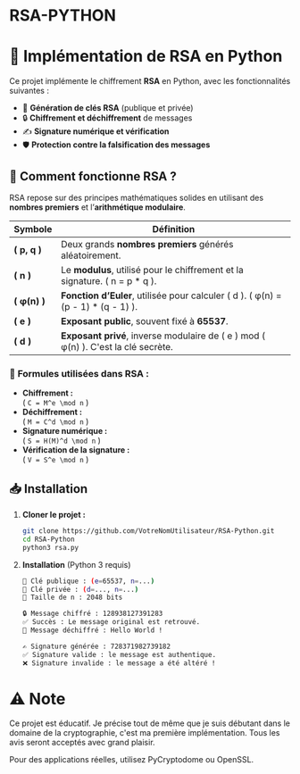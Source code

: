 # RSA-PYTHON

# 🔐 Implémentation de RSA en Python

Ce projet implémente le chiffrement **RSA** en Python, avec les fonctionnalités suivantes :
- 🔑 **Génération de clés RSA** (publique et privée)
- 🔒 **Chiffrement et déchiffrement** de messages
- ✍️ **Signature numérique et vérification**
- 🛡 **Protection contre la falsification des messages**

## 📌 Comment fonctionne RSA ?

RSA repose sur des principes mathématiques solides en utilisant des **nombres premiers** et l’**arithmétique modulaire**.

| **Symbole** | **Définition** |
|------------|--------------|
| **\( p, q \)** | Deux grands **nombres premiers** générés aléatoirement. |
| **\( n \)** | Le **modulus**, utilisé pour le chiffrement et la signature. \( n = p * q \). |
| **\( φ(n) \)** | **Fonction d’Euler**, utilisée pour calculer \( d \). \( φ(n) = (p - 1) * (q - 1) \). |
| **\( e \)** | **Exposant public**, souvent fixé à **65537**. |
| **\( d \)** | **Exposant privé**, inverse modulaire de \( e \) mod \( φ(n) \). C'est la clé secrète. |

### 🔐 **Formules utilisées dans RSA :**

- **Chiffrement :**  
  \( `C = M^e \mod n` \)
- **Déchiffrement :**  
  \( `M = C^d \mod n` \)
- **Signature numérique :**  
  \( `S = H(M)^d \mod n` \)
- **Vérification de la signature :**  
  \( `V = S^e \mod n` \)

## 📥 Installation

1. **Cloner le projet :**
   ```bash
   git clone https://github.com/VotreNomUtilisateur/RSA-Python.git
   cd RSA-Python
   python3 rsa.py
   ```

2. **Installation** (Python 3 requis)
   ```bash
   🔑 Clé publique : (e=65537, n=...)
   🔐 Clé privée : (d=..., n=...)
   🧩 Taille de n : 2048 bits

   🔒 Message chiffré : 128938127391283
   ✅ Succès : Le message original est retrouvé.
   🔑 Message déchiffré : Hello World !

   ✍️ Signature générée : 728371982739182
   ✅ Signature valide : le message est authentique.
   ❌ Signature invalide : le message a été altéré !
   ```

# ⚠️ Note

Ce projet est éducatif. Je précise tout de même que je suis débutant dans le domaine de la cryptographie, c'est ma première implémentation. Tous les avis seront acceptés avec grand plaisir.

Pour des applications réelles, utilisez PyCryptodome ou OpenSSL.
